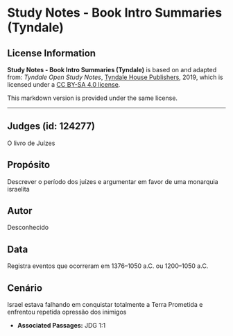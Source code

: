 # Study Notes - Book Intro Summaries (Tyndale)

## License Information

**Study Notes - Book Intro Summaries (Tyndale)** is based on and adapted from: _Tyndale Open Study Notes_, [Tyndale House Publishers](https://tyndaleopenresources.com/), 2019, which is licensed under a [CC BY-SA 4.0 license](https://creativecommons.org/licenses/by-sa/4.0/legalcode.en).

This markdown version is provided under the same license.



--------------------------------

## Judges (id: 124277)

O livro de Juízes

Propósito
---------

Descrever o período dos juízes e argumentar em favor de uma monarquia israelita

Autor
-----

Desconhecido

Data
----

Registra eventos que ocorreram em 1376–1050 a.C. ou 1200–1050 a.C.

Cenário
-------

Israel estava falhando em conquistar totalmente a Terra Prometida e enfrentou repetida opressão dos inimigos

* **Associated Passages:** JDG 1:1

